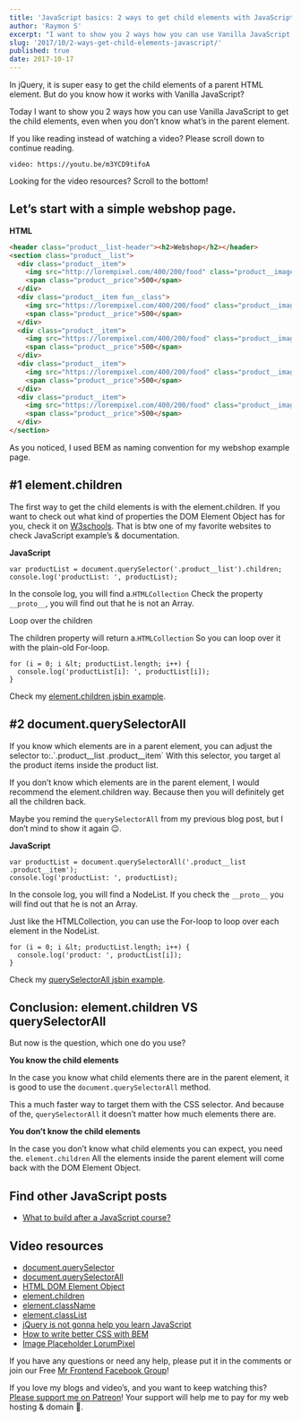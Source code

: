 ```yaml
---
title: 'JavaScript basics: 2 ways to get child elements with JavaScript'
author: 'Raymon S'
excerpt: "I want to show you 2 ways how you can use Vanilla JavaScript to get the child elements, even when you don’t know what’s in the parent element"
slug: '2017/10/2-ways-get-child-elements-javascript/'
published: true
date: 2017-10-17
---
```

In jQuery, it is super easy to get the child elements of a parent HTML element. But do you know how it works with Vanilla JavaScript?

Today I want to show you 2 ways how you can use Vanilla JavaScript to get the child elements, even when you don’t know what’s in the parent element.

If you like reading instead of watching a video? Please scroll down to continue reading.

`video: https://youtu.be/m3YCD9tifoA`

Looking for the video resources? Scroll to the bottom!
<h2>Let’s start with a simple webshop page.</h2>
<strong>HTML</strong>

```html
<header class="product__list-header"><h2>Webshop</h2></header>
<section class="product__list">
  <div class="product__item">
    <img src="http://lorempixel.com/400/200/food" class="product__image" alt="Food" />
    <span class="product__price">500</span>
  </div>
  <div class="product__item fun__class">
    <img src="https://lorempixel.com/400/200/food" class="product__image" alt="Food" />
    <span class="product__price">500</span>
  </div>
  <div class="product__item">
    <img src="https://lorempixel.com/400/200/food" class="product__image" alt="Food" />
    <span class="product__price">500</span>
  </div>
  <div class="product__item">
    <img src="https://lorempixel.com/400/200/food" class="product__image" alt="Food" />
    <span class="product__price">500</span>
  </div>
  <div class="product__item">
    <img src="https://lorempixel.com/400/200/food" class="product__image" alt="Food" />
    <span class="product__price">500</span>
  </div>
</section>

```
As you noticed, I used BEM as naming convention for my webshop example page.
<h2>#1 element.children</h2>
The first way to get the child elements is with the element.children. If you want to check out what kind of properties the DOM Element Object has for you, check it on <a href="https://www.w3schools.com/jsref/dom_obj_all.asp" target="_blank" rel="noopener">W3schools</a>. That is btw one of my favorite websites to check JavaScript example’s &amp; documentation.

<strong>JavaScript</strong>

```
var productList = document.querySelector('.product__list').children;
console.log('productList: ', productList);
```

In the console log, you will find a.`HTMLCollection` Check the property `__proto__`, you will find out that he is not an Array.

Loop over the children

The children property will return a.`HTMLCollection` So you can loop over it with the plain-old For-loop.

```
for (i = 0; i &lt; productList.length; i++) {
  console.log('productList[i]: ', productList[i]);
}
```

Check my <a href="http://jsbin.com/kidijef/edit?html,js,output" rel="noopener">element.children jsbin example</a>.

<h2>#2 document.querySelectorAll</h2>
If you know which elements are in a parent element, you can adjust the selector to:.`.product__list .product__item` With this selector, you target al the product items inside the product list.

If you don’t know which elements are in the parent element, I would recommend the element.children way. Because then you will definitely get all the children back.

Maybe you remind the `querySelectorAll` from my previous blog post, but I don’t mind to show it again &#x1f609;.

<strong>JavaScript</strong>

```
var productList = document.querySelectorAll('.product__list .product__item');
console.log('productList: ', productList);
```

In the console log, you will find a NodeList. If you check the `__proto__` you will find out that he is not an Array.

Just like the HTMLCollection, you can use the For-loop to loop over each element in the NodeList.

```
for (i = 0; i &lt; productList.length; i++) {
  console.log('product: ', productList[i]);
}
```

Check my <a href="http://jsbin.com/pewado/1/edit?html,js,output" rel="noopener">querySelectorAll jsbin example</a>.
<h2>Conclusion: element.children VS querySelectorAll</h2>
But now is the question, which one do you use?

<strong>You know the child elements</strong>

In the case you know what child elements there are in the parent element, it is good to use the `document.querySelectorAll` method.

This a much faster way to target them with the CSS selector. And because of the, `querySelectorAll` it doesn’t matter how much elements there are.

<strong>You don’t know the child elements</strong>

In the case you don’t know what child elements you can expect, you need the. `element.children` All the elements inside the parent element will come back with the DOM Element Object.

## Find other JavaScript posts

- [What to build after a JavaScript course?](https://mrfrontend.org/2019/07/what-to-build-after-a-javascript-course)

<h2>Video resources</h2>
<ul>
 	<li><a href="https://www.w3schools.com/jsref/met_document_queryselector.asp" rel="noopener">document.querySelector</a></li>
 	<li><a href="https://www.w3schools.com/jsref/met_document_queryselectorall.asp" rel="noopener">document.querySelectorAll</a></li>
 	<li><a href="https://www.w3schools.com/jsref/dom_obj_all.asp" rel="noopener">HTML DOM Element Object</a></li>
 	<li><a href="https://www.w3schools.com/jsref/prop_element_children.asp" rel="noopener">element.children</a></li>
 	<li><a href="https://www.w3schools.com/jsref/prop_html_classname.asp" rel="noopener">element.className</a></li>
 	<li><a href="https://www.w3schools.com/jsref/prop_element_classlist.asp" rel="noopener">element.classList</a></li>
 	<li><a href="https://blog.mrfrontend.org/2017/10/jquery-will-not-help-you-learn-javascript/" rel="noopener">jQuery is not gonna help you learn JavaScript</a></li>
 	<li><a href="https://blog.mrfrontend.org/2017/10/write-better-css-with-bem/" rel="noopener">How to write better CSS with BEM</a></li>
 	<li><a href="http://lorempixel.com/" rel="noopener">Image Placeholder LorumPixel</a></li>
</ul>
If you have any questions or need any help, please put it in the comments or join our Free <a href="http://facebook.com/groups/mrfrontendgroup/" rel="noopener">Mr Frontend Facebook Group</a>!

If you love my blogs and video’s, and you want to keep watching this? <a href="http://bit.ly/mrfrontend-patreon-support" rel="noopener">Please support me on Patreon</a>! Your support will help me to pay for my web hosting &amp; domain &#x1f64f;.
